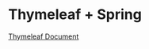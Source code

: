 
# Thymeleaf + Spring
[Thymeleaf Document](http://www.thymeleaf.org/doc/tutorials/3.0/thymeleafspring.html)


